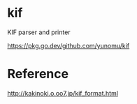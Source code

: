# kif
KIF parser and printer

https://pkg.go.dev/github.com/yunomu/kif

# Reference

http://kakinoki.o.oo7.jp/kif_format.html
